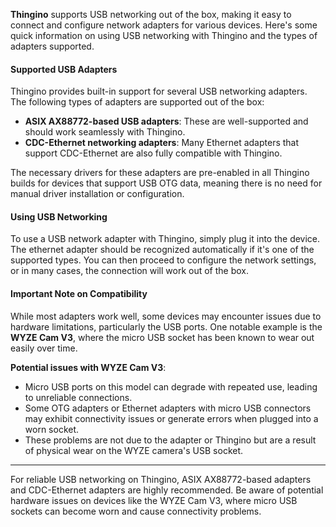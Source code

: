 **Thingino** supports USB networking out of the box, making it easy to connect and configure network adapters for various devices. Here's some quick information on using USB networking with Thingino and the types of adapters supported.

#### Supported USB Adapters

Thingino provides built-in support for several USB networking adapters. The following types of adapters are supported out of the box:

- **ASIX AX88772-based USB adapters**: These are well-supported and should work seamlessly with Thingino.
- **CDC-Ethernet networking adapters**: Many Ethernet adapters that support CDC-Ethernet are also fully compatible with Thingino.

The necessary drivers for these adapters are pre-enabled in all Thingino builds for devices that support USB OTG data, meaning there is no need for manual driver installation or configuration.

#### Using USB Networking

To use a USB network adapter with Thingino, simply plug it into the device. The ethernet adapter should be recognized automatically if it's one of the supported types. You can then proceed to configure the network settings, or in many cases, the connection will work out of the box.

#### Important Note on Compatibility

While most adapters work well, some devices may encounter issues due to hardware limitations, particularly the USB ports. One notable example is the **WYZE Cam V3**, where the micro USB socket has been known to wear out easily over time.

**Potential issues with WYZE Cam V3**:
- Micro USB ports on this model can degrade with repeated use, leading to unreliable connections.
- Some OTG adapters or Ethernet adapters with micro USB connectors may exhibit connectivity issues or generate errors when plugged into a worn socket.
- These problems are not due to the adapter or Thingino but are a result of physical wear on the WYZE camera's USB socket.

---

For reliable USB networking on Thingino, ASIX AX88772-based adapters and CDC-Ethernet adapters are highly recommended. Be aware of potential hardware issues on devices like the WYZE Cam V3, where micro USB sockets can become worn and cause connectivity problems.

